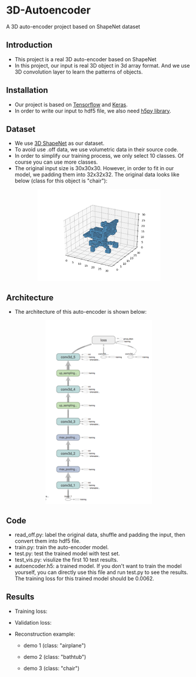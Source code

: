 # 3D-Autoencoder
A 3D auto-encoder project based on ShapeNet dataset
## Introduction
* This project is a real 3D auto-encoder based on ShapeNet
* In this project, our input is real 3D object in 3d array format. And we use 3D convolution layer to learn the patterns of objects.
## Installation
* Our project is based on [Tensorflow](https://www.tensorflow.org) and [Keras](https://keras.io).
* In order to write our input to hdf5 file, we also need [h5py library](https://www.h5py.org).
## Dataset
* We use [3D ShapeNet](http://3dshapenets.cs.princeton.edu) as our dataset.
* To avoid use .off data, we use volumetric data in their source code.
* In order to simplify our training process, we only select 10 classes. Of course you can use more classes.
* The original input size is 30x30x30. However, in order to fit in our model, we padding them into 32x32x32. The original data looks like below (class for this object is "chair"):
<p align="center">
  <img src="https://github.com/kdj842969/3D-Autoencoder/blob/master/demo2.png" height="250">
</p>

## Architecture
* The architecture of this auto-encoder is shown below:
<p align="center">
  <img src="https://github.com/kdj842969/3D-Autoencoder/blob/master/architecture.png" height="500">
</p>

## Code
* read_off.py: label the original data, shuffle and padding the input, then convert them into hdf5 file.
* train.py: train the auto-encoder model.
* test.py: test the trained model with test set.
* test_vis.py: visulize the first 10 test results.
* autoencoder.h5: a trained model. If you don't want to train the model yourself, you can directly use this file and run test.py to see the results. The training loss for this trained model should be 0.0062.

## Results
* Training loss:

<p align="center">
  <https://github.com/kdj842969/3D-Autoencoder/blob/master/trainingloss.png" height="250">
</p>
                                                                                         
* Validation loss:
<p align="center">
  <https://github.com/kdj842969/3D-Autoencoder/blob/master/validationloss.png" height="250">
</p>
                                                                                           
* Reconstruction example:
  * demo 1 (class: "airplane")
  <p align="center">
    <https://github.com/kdj842969/3D-Autoencoder/blob/master/result/demo0.png" height="250">
  </p>
                                                                                           
  * demo 2 (class: "bathtub")
  <p align="center">
    <https://github.com/kdj842969/3D-Autoencoder/blob/master/result/demo5.png" height="250">
  </p>
                                                                                           
  * demo 3 (class: "chair")
  <p align="center">
    <https://github.com/kdj842969/3D-Autoencoder/blob/master/result/demo6.png" height="250">
  </p>
                                                                                           
